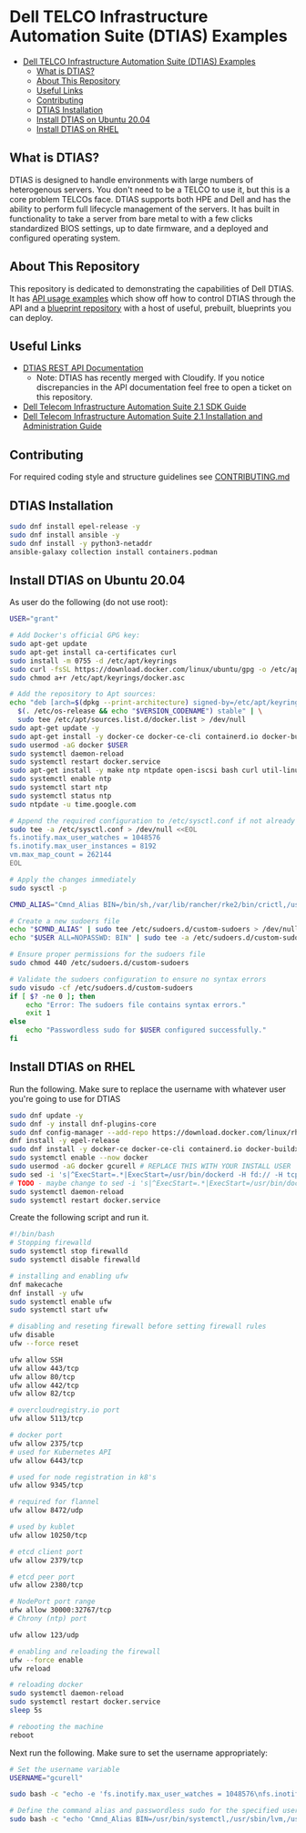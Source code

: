 # Dell TELCO Infrastructure Automation Suite (DTIAS) Examples

- [Dell TELCO Infrastructure Automation Suite (DTIAS) Examples](#dell-telco-infrastructure-automation-suite-dtias-examples)
  - [What is DTIAS?](#what-is-dtias)
  - [About This Repository](#about-this-repository)
  - [Useful Links](#useful-links)
  - [Contributing](#contributing)
  - [DTIAS Installation](#dtias-installation)
  - [Install DTIAS on Ubuntu 20.04](#install-dtias-on-ubuntu-2004)
  - [Install DTIAS on RHEL](#install-dtias-on-rhel)

## What is DTIAS?

DTIAS is designed to handle environments with large numbers of heterogenous servers. You don't need to be a TELCO to use it, but this is a core problem TELCOs face. DTIAS supports both HPE and Dell and has the ability to perform full lifecycle management of the servers. It has built in functionality to take a server from bare metal to with a few clicks standardized BIOS settings, up to date firmware, and a deployed and configured operating system. 

## About This Repository

This repository is dedicated to demonstrating the capabilities of Dell DTIAS. It has [API usage examples](./dtias_api_examples/) which show off how to control DTIAS through the API and a [blueprint repository](./blueprints/) with a host of useful, prebuilt, blueprints you can deploy.

## Useful Links

- [DTIAS REST API Documentation](https://developer.dell.com/apis/7ce7d11a-ff9c-47cc-b958-bd30dc9770f0/versions/2.1.0/docs/introduction.md)
  - Note: DTIAS has recently merged with Cloudify. If you notice discrepancies in the API documentation feel free to open a ticket on this repository.
- [Dell Telecom Infrastructure Automation Suite 2.1 SDK Guide](https://infohub.delltechnologies.com/en-us/t/dell-telecom-infrastructure-automation-suite-2-1-software-development-kit-guide/)
- [Dell Telecom Infrastructure Automation Suite 2.1 Installation and Administration Guide](https://infohub.delltechnologies.com/en-us/l/dell-telecom-infrastructure-automation-suite-2-1-installation-and-administration-guide/preface-95/)

## Contributing

For required coding style and structure guidelines see [CONTRIBUTING.md](./CONTRIBUTING.md)

## DTIAS Installation

```bash
sudo dnf install epel-release -y
sudo dnf install ansible -y
sudo dnf install -y python3-netaddr
ansible-galaxy collection install containers.podman
```

## Install DTIAS on Ubuntu 20.04

As user do the following (do not use root):

```bash
USER="grant"

# Add Docker's official GPG key:
sudo apt-get update
sudo apt-get install ca-certificates curl
sudo install -m 0755 -d /etc/apt/keyrings
sudo curl -fsSL https://download.docker.com/linux/ubuntu/gpg -o /etc/apt/keyrings/docker.asc
sudo chmod a+r /etc/apt/keyrings/docker.asc

# Add the repository to Apt sources:
echo "deb [arch=$(dpkg --print-architecture) signed-by=/etc/apt/keyrings/docker.asc] https://download.docker.com/linux/ubuntu \
  $(. /etc/os-release && echo "$VERSION_CODENAME") stable" | \
  sudo tee /etc/apt/sources.list.d/docker.list > /dev/null
sudo apt-get update -y
sudo apt-get install -y docker-ce docker-ce-cli containerd.io docker-buildx-plugin docker-compose-plugin
sudo usermod -aG docker $USER
sudo systemctl daemon-reload
sudo systemctl restart docker.service
sudo apt-get install -y make ntp ntpdate open-iscsi bash curl util-linux grep gawk nfs-common jq coreutils python3-pip net-tools
sudo systemctl enable ntp
sudo systemctl start ntp
sudo systemctl status ntp
sudo ntpdate -u time.google.com

# Append the required configuration to /etc/sysctl.conf if not already present
sudo tee -a /etc/sysctl.conf > /dev/null <<EOL
fs.inotify.max_user_watches = 1048576
fs.inotify.max_user_instances = 8192
vm.max_map_count = 262144
EOL

# Apply the changes immediately
sudo sysctl -p

CMND_ALIAS="Cmnd_Alias BIN=/bin/sh,/var/lib/rancher/rke2/bin/crictl,/usr/bin/systemctl,/usr/sbin/lvm,/usr/bin/mkdir,/usr/bin/touch,/usr/bin/tee,/usr/bin/sed,/usr/bin/umount,/usr/bin/mount,/usr/bin/rmdir,/usr/sbin/mkfs.xfs,/usr/sbin/lvs,/usr/sbin/pvcreate,/usr/sbin/pvremove,/usr/sbin/vgcreate,/usr/sbin/vgdisplay,/usr/sbin/vgremove,/usr/sbin/lvcreate,/usr/sbin/lvremove,/usr/bin/awk,/usr/bin/chown,/usr/bin/chmod,/usr/bin/echo,/usr/bin/cat,/usr/bin/cp,/usr/bin/rm,/bin/systemctl,/bin/mkdir,/bin/sed,/bin/umount,/bin/rmdir,/sbin/mkfs.xfs,/bin/chown,/bin/chmod,/bin/echo,/bin/cat,/bin/cp,/bin/rm,/usr/bin/docker,/usr/local/bin/helm"

# Create a new sudoers file
echo "$CMND_ALIAS" | sudo tee /etc/sudoers.d/custom-sudoers > /dev/null
echo "$USER ALL=NOPASSWD: BIN" | sudo tee -a /etc/sudoers.d/custom-sudoers > /dev/null

# Ensure proper permissions for the sudoers file
sudo chmod 440 /etc/sudoers.d/custom-sudoers

# Validate the sudoers configuration to ensure no syntax errors
sudo visudo -cf /etc/sudoers.d/custom-sudoers
if [ $? -ne 0 ]; then
    echo "Error: The sudoers file contains syntax errors."
    exit 1
else
    echo "Passwordless sudo for $USER configured successfully."
fi
```

## Install DTIAS on RHEL

Run the following. Make sure to replace the username with whatever user you're going to use for DTIAS

```bash
sudo dnf update -y
sudo dnf -y install dnf-plugins-core
sudo dnf config-manager --add-repo https://download.docker.com/linux/rhel/docker-ce.repo
dnf install -y epel-release
sudo dnf install -y docker-ce docker-ce-cli containerd.io docker-buildx-plugin docker-compose-plugin make wget curl util-linux grep gawk nfs-utils jq coreutils python3-pip net-tools https://dl.fedoraproject.org/pub/epel/epel-release-latest-9.noarch.rpm
sudo systemctl enable --now docker
sudo usermod -aG docker gcurell # REPLACE THIS WITH YOUR INSTALL USER
sudo sed -i 's|^ExecStart=.*|ExecStart=/usr/bin/dockerd -H fd:// -H tcp://0.0.0.0|' /lib/systemd/system/docker.service
# TODO - maybe change to sed -i 's|^ExecStart=.*|ExecStart=/usr/bin/dockerd -H fd:// -H tcp://0.0.0.0:2375 -H tcp://0.0.0.0:2376|' /lib/systemd/system/docker.service
sudo systemctl daemon-reload
sudo systemctl restart docker.service
```

Create the following script and run it.

```bash
#!/bin/bash
# Stopping firewalld
sudo systemctl stop firewalld
sudo systemctl disable firewalld

# installing and enabling ufw
dnf makecache
dnf install -y ufw
sudo systemctl enable ufw
sudo systemctl start ufw

# disabling and reseting firewall before setting firewall rules
ufw disable
ufw --force reset

ufw allow SSH
ufw allow 443/tcp
ufw allow 80/tcp
ufw allow 442/tcp
ufw allow 82/tcp

# overcloudregistry.io port
ufw allow 5113/tcp

# docker port
ufw allow 2375/tcp
# used for Kubernetes API
ufw allow 6443/tcp

# used for node registration in k8's
ufw allow 9345/tcp

# required for flannel
ufw allow 8472/udp

# used by kublet
ufw allow 10250/tcp

# etcd client port
ufw allow 2379/tcp

# etcd peer port
ufw allow 2380/tcp

# NodePort port range
ufw allow 30000:32767/tcp
# Chrony (ntp) port

ufw allow 123/udp

# enabling and reloading the firewall
ufw --force enable
ufw reload

# reloading docker
sudo systemctl daemon-reload
sudo systemctl restart docker.service
sleep 5s

# rebooting the machine
reboot
```

Next run the following. Make sure to set the username appropriately:

```bash
# Set the username variable
USERNAME="gcurell"

sudo bash -c "echo -e 'fs.inotify.max_user_watches = 1048576\nfs.inotify.max_user_instances = 8192\nvm.max_map_count = 262144' >> /etc/sysctl.conf && sysctl -p"

# Define the command alias and passwordless sudo for the specified user
sudo bash -c "echo 'Cmnd_Alias BIN=/usr/bin/systemctl,/usr/sbin/lvm,/usr/bin/mkdir,/usr/bin/touch,/usr/bin/tee,/usr/bin/sed,/usr/bin/umount,/usr/bin/mount,/usr/bin/rmdir,/usr/sbin/mkfs.xfs,/usr/sbin/lvs,/usr/sbin/pvcreate,/usr/sbin/pvremove,/usr/sbin/vgcreate,/usr/sbin/vgdisplay,/usr/sbin/vgremove,/usr/sbin/lvcreate,/usr/sbin/lvremove,/usr/bin/awk,/usr/bin/chown,/usr/bin/chmod,/usr/bin/echo,/usr/bin/cat,/usr/bin/cp,/usr/bin/rm,/usr/bin/install,/bin/install,/bin/systemctl,/bin/mkdir,/bin/sed,/bin/umount,/bin/rmdir,/sbin/mkfs.xfs,/bin/chown,/bin/chmod,/bin/echo,/bin/cat,/bin/cp,/bin/rm,/usr/bin/yum,/bin/yum,/bin/sh' >> /etc/sudoers"

```
